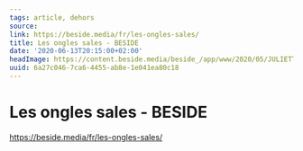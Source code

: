 ```yaml
---
tags: article, dehors
source:
link: https://beside.media/fr/les-ongles-sales/
title: Les ongles sales - BESIDE
date: '2020-06-13T20:15:00+02:00'
headImage: https://content.beside.media/beside_/app/www/2020/05/JULIETTE-6.jpg
uuid: 6a27c046-7ca6-4455-ab8e-1e041ea80c18
---
```


# Les ongles sales - BESIDE
https://beside.media/fr/les-ongles-sales/
